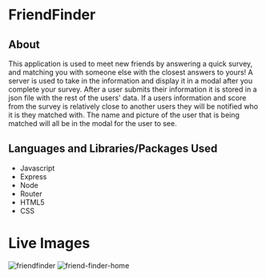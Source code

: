 # FriendFinder

## About 
This application is used to meet new friends by answering a quick survey, and 
matching you with someone else with the closest answers to yours!
A server is used to take in the information and display it in a modal after you complete your survey.
After a user submits their information it is stored in a json file with the rest of the users' data.
If a users information and score from the survey is relatively close to another users they will be notified
who it is they matched with.
The name and picture of the user that is being matched will all be in the modal for the user to see.

## Languages and Libraries/Packages Used
- Javascript
- Express 
- Node
- Router 
- HTML5
- CSS 

# Live Images
![friendfinder](https://user-images.githubusercontent.com/40511023/48327195-f89a8780-e602-11e8-9a84-820269a1b0ba.PNG)
![friend-finder-home](https://user-images.githubusercontent.com/40511023/48327196-f89a8780-e602-11e8-96bf-e8627a9da600.PNG)
